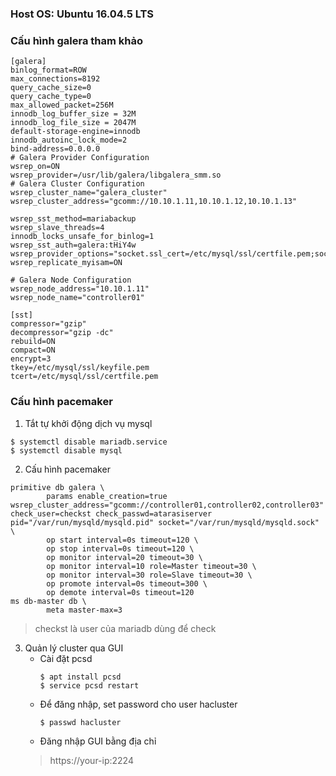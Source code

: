 ### Host OS: Ubuntu 16.04.5 LTS

### Cấu hình galera tham khảo
```
[galera]
binlog_format=ROW
max_connections=8192
query_cache_size=0
query_cache_type=0
max_allowed_packet=256M
innodb_log_buffer_size = 32M
innodb_log_file_size = 2047M
default-storage-engine=innodb
innodb_autoinc_lock_mode=2
bind-address=0.0.0.0
# Galera Provider Configuration
wsrep_on=ON
wsrep_provider=/usr/lib/galera/libgalera_smm.so
# Galera Cluster Configuration
wsrep_cluster_name="galera_cluster"
wsrep_cluster_address="gcomm://10.10.1.11,10.10.1.12,10.10.1.13"

wsrep_sst_method=mariabackup
wsrep_slave_threads=4
innodb_locks_unsafe_for_binlog=1
wsrep_sst_auth=galera:tHiY4w
wsrep_provider_options="socket.ssl_cert=/etc/mysql/ssl/certfile.pem;socket.ssl_key=/etc/mysql/ssl/keyfile.pem;gcache.size=5G"
wsrep_replicate_myisam=ON

# Galera Node Configuration
wsrep_node_address="10.10.1.11"
wsrep_node_name="controller01"

[sst]
compressor="gzip"
decompressor="gzip -dc"
rebuild=ON
compact=ON
encrypt=3
tkey=/etc/mysql/ssl/keyfile.pem
tcert=/etc/mysql/ssl/certfile.pem
```

### Cấu hình pacemaker
1. Tắt tự khởi động dịch vụ mysql
```
$ systemctl disable mariadb.service 
$ systemctl disable mysql
```
2. Cấu hình pacemaker
```
primitive db galera \
        params enable_creation=true wsrep_cluster_address="gcomm://controller01,controller02,controller03" check_user=checkst check_passwd=atarasiserver pid="/var/run/mysqld/mysqld.pid" socket="/var/run/mysqld/mysqld.sock" \
        op start interval=0s timeout=120 \
        op stop interval=0s timeout=120 \
        op monitor interval=20 timeout=30 \
        op monitor interval=10 role=Master timeout=30 \
        op monitor interval=30 role=Slave timeout=30 \
        op promote interval=0s timeout=300 \
        op demote interval=0s timeout=120
ms db-master db \
        meta master-max=3
```
> checkst là user của mariadb dùng để check

3. Quản lý cluster qua GUI
   - Cài đặt pcsd
     ```
     $ apt install pcsd
     $ service pcsd restart
     ```
   - Để đăng nhập, set password cho user hacluster
     ```
     $ passwd hacluster
     ```
   - Đăng nhập GUI bằng địa chỉ
   > https://your-ip:2224
   


